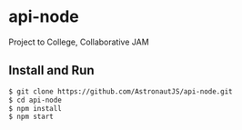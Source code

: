 # api-node
Project to College,  Collaborative JAM

## Install and Run
```bash
$ git clone https://github.com/AstronautJS/api-node.git
$ cd api-node
$ npm install
$ npm start
```
